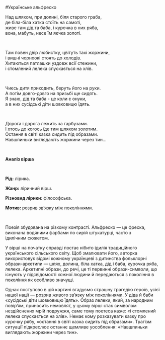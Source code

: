 #Українське альфреско

<p><span style="font-weight: 400;">Над шляхом, при долині, біля старого граба,&nbsp;</span><span style="font-weight: 400;"><br /></span><span style="font-weight: 400;">де біла-біла хатка стоїть на самоті,&nbsp;</span><span style="font-weight: 400;"><br /></span><span style="font-weight: 400;">живе там дід та баба, і курочка в них ряба,&nbsp;</span><span style="font-weight: 400;"><br /></span><span style="font-weight: 400;">вона, мабуть, несе їм яєчка золоті.</span></p>
<p>&nbsp;</p>
<p><span style="font-weight: 400;">Там повен двір любистку, цвітуть такі жоржини,&nbsp;</span><span style="font-weight: 400;"><br /></span><span style="font-weight: 400;">і вишні чорноокі стоять до холодів.&nbsp;</span><span style="font-weight: 400;"><br /></span><span style="font-weight: 400;">Хитаються патлашки уздовж всії стежини,&nbsp;</span><span style="font-weight: 400;"><br /></span><span style="font-weight: 400;">і стомлений лелека спускається на хлів.</span></p>
<p>&nbsp;</p>
<p><span style="font-weight: 400;">Чиєсь дитя приходить, беруть його на руки.&nbsp;</span><span style="font-weight: 400;"><br /></span><span style="font-weight: 400;">А потім довго-довго на призьбі ще сидять.&nbsp;</span><span style="font-weight: 400;"><br /></span><span style="font-weight: 400;">Я знаю, дід та баба - це коли є онуки,&nbsp;</span><span style="font-weight: 400;"><br /></span><span style="font-weight: 400;">а в них сусідські діти шовковицю їдять.</span></p>
<p>&nbsp;</p>
<p><span style="font-weight: 400;">Дорога і дорога лежить за гарбузами.&nbsp;</span><span style="font-weight: 400;"><br /></span><span style="font-weight: 400;">І хтось до когось їде тим шляхом золотим.&nbsp;</span><span style="font-weight: 400;"><br /></span><span style="font-weight: 400;">Остання в світі казка сидить під образами.&nbsp;</span><span style="font-weight: 400;"><br /></span><span style="font-weight: 400;">Навшпиньки виглядають жоржини через тин&hellip;</span></p>
<p>&nbsp;</p>
<p><strong>Аналіз вірша</strong></p>
<p>&nbsp;</p>
<p><strong>Рід:</strong><span style="font-weight: 400;"> лірика.</span></p>
<p><strong>Жанр:</strong><span style="font-weight: 400;"> ліричний вірш.</span></p>
<p><strong>Різновид лірики: </strong><span style="font-weight: 400;">філософська. </span></p>
<p><strong>Мотив: </strong><span style="font-weight: 400;">розрив зв&rsquo;язку між поколіннями. </span></p>
<p>&nbsp;</p>
<p><span style="font-weight: 400;">Поезія збудована на різкому контрасті. Альфреско &mdash; це&nbsp;фреска, виконана водяними фарбами по сирій штукатурці, часто з ідилічним&nbsp;сюжетом. </span></p>
<p><span style="font-weight: 400;">У вірші на початку справді постає нібито ідилія традиційного українського сільського&nbsp;світу. Щоб змалювати його, авторка використовує відомі кожному українцеві&nbsp;з дитинства фольклорні образи-архетипи &mdash; шлях, долина, біла хатка, дід і баба,&nbsp;курочка ряба, лелека. Архетипні образи, до речі, це ті первинні образи-символи, що існують у підсвідомості кожної людини й передаються з покоління в покоління як особливо значущі. </span></p>
<p><span style="font-weight: 400;">Однак поступово в цій картині вгадуємо страшну трагедію героїв, усієї нашої нації &mdash; розрив живого зв&rsquo;язку між поколіннями. У діда й баби &laquo;сусідські діти шовковицю їдять&raquo;. Образ лелеки, який, за народним повір&rsquo;ям, приносить немовлят, у цьому вірші стає символом нездійснених мрій подружжя, саме тому поетеса каже: &laquo;і стомлений лелека спускається на хлів&raquo;. Немає кому розказувати казку про курочку рябу, &laquo;остання в світі казка сидить під образами&raquo;. Трагізм ситуації підкреслює останнє щемливе уособлення: &laquo;Навшпиньки виглядають жоржини через тин&raquo;.</span></p>
